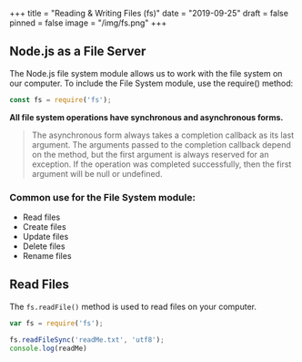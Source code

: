 +++
title = "Reading & Writing Files (fs)"
date = "2019-09-25"
draft = false
pinned = false
image = "/img/fs.png"
+++
## Node.js as a File Server
The Node.js file system module allows us to work with the file system on our computer.
To include the File System module, use the require() method:
``` javascript
const fs = require('fs');
```
**All file system operations have synchronous and asynchronous forms.**    
>The asynchronous form always takes a completion callback as its last argument. The arguments passed to the completion callback depend on the method, but the first argument is always reserved for an exception. If the operation was completed successfully, then the first argument will be null or undefined.

### Common use for the File System module:

* Read files
* Create files
* Update files
* Delete files
* Rename files
## Read Files
The `fs.readFile()` method is used to read files on your computer.
``` javascript
var fs = require('fs');

fs.readFileSync('readMe.txt', 'utf8');
console.log(readMe)

